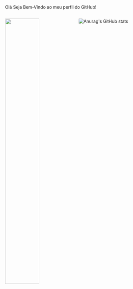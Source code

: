 Olá Seja Bem-Vindo ao meu perfil do GitHub!

##

![Anurag's GitHub stats](https://github-readme-stats.vercel.app/api?username=lucaswebninja&theme=algolia&show_icons=true)
<img align="left" width="47%" src="https://github-readme-stats.vercel.app/api/top-langs/?username=lucaswebninja&layout=compact" />

